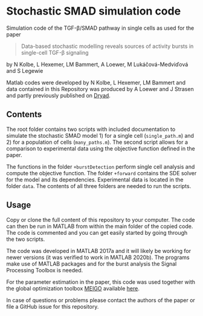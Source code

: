 # Stochastic SMAD simulation code
Simulation code of the TGF-β/SMAD pathway in single cells as used for the paper
> Data-based stochastic modelling reveals sources of activity bursts in single-cell TGF-β signaling

by N Kolbe, L Hexemer, LM Bammert, A Loewer, M Lukáčová-Medviďová and S Legewie

Matlab codes were developed by N Kolbe, L Hexemer, LM Bammert and data contained in this Repository
was produced by A Loewer and J Strasen and partly previously published on [Dryad](https://datadryad.org/stash/dataset/doi:10.5061/dryad.hc5dp).

## Contents
The root folder contains two scripts with included documentation to simulate the stochastic SMAD model 1) for a single cell (`single_path.m`) and 2) for a population of cells (`many_paths.m`). The second script allows for a comparison to experimental data using the objective function defined in the paper.

The functions in the folder `+burstDetection` perform single cell analysis and compute the objective function. The folder `+forward` contains the SDE solver for the model and its dependencies. Experimental data is located in the folder `data`. The contents of all three folders are needed to run the scripts.

## Usage
Copy or clone the full content of this repository to your computer. The code can then be run in MATLAB from within the main folder of the copied code. The code is commented and you can get easily started by going through the two scripts. 

The code was developed in MATLAB 2017a and it will likely be working for newer versions (it was verified to work in MATLAB 2020b). The programs make use of MATLAB packages and for the burst analysis the Signal Processing Toolbox is needed. 

For the parameter estimation in the paper, this code was used together with the global optimization toolbox [MEIGO](https://bmcbioinformatics.biomedcentral.com/articles/10.1186/1471-2105-15-136) available [here](https://bitbucket.org/jrbanga_/meigo64/src/master/).

In case of questions or problems please contact the authors of the paper or file a GitHub issue for this repository.

